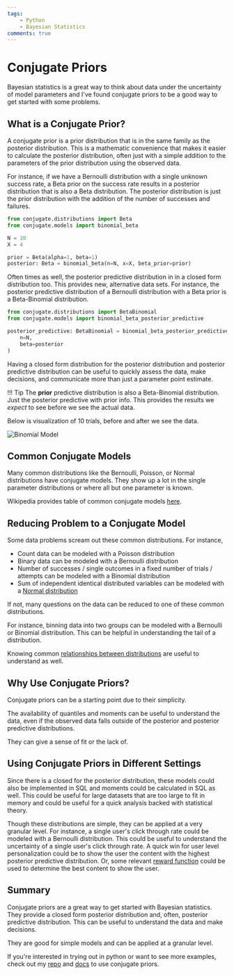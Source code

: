 ```yaml
---
tags: 
    - Python
    - Bayesian Statistics
comments: true
---
```


# Conjugate Priors

Bayesian statistics is a great way to think about data under the uncertainty of model parameters and I've found conjugate priors to be a good way to get started with some problems. 

## What is a Conjugate Prior?

A conjugate prior is a prior distribution that is in the same family as the posterior distribution. This is a mathematic convenience that makes it easier to calculate the posterior distribution, often just with a simple addition to the parameters of the prior distribution using the observed data. 

For instance, if we have a Bernoulli distribution with a single unknown success rate, a Beta prior on the success rate results in a posterior distribution that is also a Beta distribution. The posterior distribution is just the prior distribution with the addition of the number of successes and failures.

```python title="Get Posterior Distribution of Bernoulli Distribution with Beta Prior"" 
from conjugate.distributions import Beta
from conjugate.models import binomial_beta

N = 10
X = 4

prior = Beta(alpha=1, beta=1)
posterior: Beta = binomial_beta(n=N, x=X, beta_prior=prior)
```

Often times as well, the posterior predictive distribution in in a closed form distribution too. This provides new, alternative data sets. For instance, the posterior predictive distribution of a Bernoulli distribution with a Beta prior is a Beta-Binomial distribution.

```python title="Get Posterior Predictive Distribution of Bernoulli Distribution with Beta Prior""
from conjugate.distributions import BetaBinomial
from conjugate.models import binomial_beta_posterior_predictive

posterior_predictive: BetaBinomial = binomial_beta_posterior_predictive(
    n=N, 
    beta=posterior
) 
```

Having a closed form distribution for the posterior distribution and posterior predictive distribution can be useful to quickly assess the data, make decisions, and communicate more than just a parameter point estimate.


!!! Tip
    The **prior** predictive distribution is also a Beta-Binomial distribution. Just the posterior predictive with prior info. This provides the results we *expect* to see before we see the actual data.

Below is visualization of 10 trials, before and after we see the data.

![Binomial Model](../images/binomial-beta.png)


## Common Conjugate Models

Many common distributions like the Bernoulli, Poisson, or Normal distributions have conjugate models. They show up a lot in the single parameter distributions or where all but one parameter is known. 

Wikipedia provides table of common conjugate models [here](https://en.wikipedia.org/wiki/Conjugate_prior#Table_of_conjugate_distributions).

## Reducing Problem to a Conjugate Model

Some data problems scream out these common distributions. For instance,

- Count data can be modeled with a Poisson distribution
- Binary data can be modeled with a Bernoulli distribution
- Number of successes / single outcomes in a fixed number of trials / attempts can be modeled with a Binomial distribution
- Sum of independent identical distributed variables can be modeled with a [Normal distribution](https://en.wikipedia.org/wiki/Central_limit_theorem)

If not, many questions on the data can be reduced to one of these common distributions. 

For instance, binning data into two groups can be modeled with a Bernoulli or Binomial distribution. This can be helpful in understanding the tail of a distribution. 

Knowing common [relationships between distributions](https://en.wikipedia.org/wiki/Relationships_among_probability_distributions) are useful to understand as well. 


## Why Use Conjugate Priors?

Conjugate priors can be a starting point due to their simplicity.

The availability of quantiles and moments can be useful to understand the data, even if the observed data falls outside of the posterior and posterior predictive distributions.

They can give a sense of fit or the lack of.

## Using Conjugate Priors in Different Settings

Since there is a closed for the posterior distribution, these models could also be implemented in SQL and moments could be calculated in SQL as well. This could be useful for large datasets that are too large to fit in memory and could be useful for a quick analysis backed with statistical theory.

Though these distributions are simple, they can be applied at a very granular level. For instance, a single user's click through rate could be modeled with a Bernoulli distribution. This could be useful to understand the uncertainty of a single user's click through rate. A quick win for user level personalization could be to show the user the content with the highest posterior predictive distribution. Or, some relevant [reward function](https://bayesiancomputationbook.com/markdown/chp_09.html#reward-functions-and-decisions) could be used to determine the best content to show the user.

## Summary

Conjugate priors are a great way to get started with Bayesian statistics. They provide a closed form posterior distribution and, often, posterior predictive distribution. This can be useful to understand the data and make decisions.

They are good for simple models and can be applied at a granular level.

If you're interested in trying out in python or want to see more examples, check out my [repo](https://github.com/williambdean/conjugate/) and [docs](https://williambdean.github.io/conjugate/) to use conjugate priors. 
